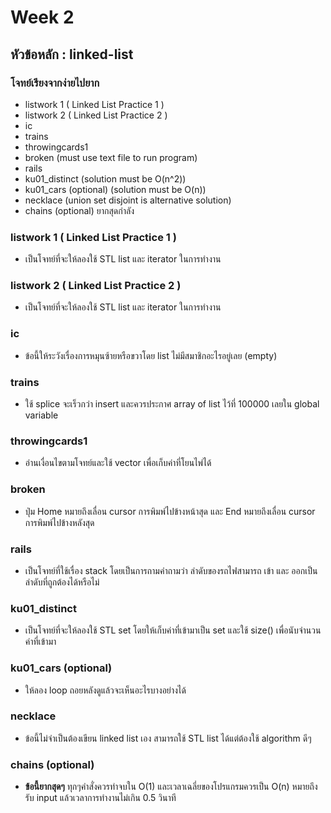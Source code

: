 # Week 2

## หัวข้อหลัก : linked-list

### โจทย์เรียงจากง่ายไปยาก
- listwork 1 ( Linked List Practice 1 )
- listwork 2 ( Linked List Practice 2 )
- ic
- trains
- throwingcards1
- broken (must use text file to run program)
- rails
- ku01_distinct (solution must be O(n^2))
- ku01_cars (optional) (solution must be O(n))
- necklace (union set disjoint is alternative solution)
- chains (optional) ยากสุดกำลัง

### listwork 1 ( Linked List Practice 1 )
- เป็นโจทย์ที่จะให้ลองใช้ STL list และ iterator ในการทำงาน

### listwork 2 ( Linked List Practice 2 )
- เป็นโจทย์ที่จะให้ลองใช้ STL list และ iterator ในการทำงาน

### ic
- ข้อนี้ให้ระวังเรื่องการหมุนซ้ายหรือขวาโดย list ไม่มีสมาชิกอะไรอยู่เลย (empty)

### trains
- ใช้ splice จะเร็วกว่า insert และควรประกาศ array of list ไว้ที่ 100000 เลยใน global variable

### throwingcards1
- อ่านเงื่อนไขตามโจทย์และใช้ vector เพื่อเก็บค่าที่โยนไพ่ได้

### broken
- ปุ่ม Home หมายถึงเลื่อน cursor การพิมพ์ไปข้างหน้าสุด และ End หมายถึงเลื่อน cursor การพิมพ์ไปข้างหลังสุด 

### rails
- เป็นโจทย์ที่ใช้เรื่อง stack โดยเป็นการถามคำถามว่า ลำดับของรถไฟสามารถ เข้า และ ออกเป็นลำดับที่ถูกต้องได้หรือไม่

### ku01_distinct
- เป็นโจทย์ที่จะให้ลองใช้ STL set โดยให้เก็บค่าที่เข้ามาเป็น set และใช้ size() เพื่อนับจำนวนค่าที่เข้ามา

### ku01_cars (optional)
- ให้ลอง loop ถอยหลังดูแล้วจะเห็นอะไรบางอย่างได้

### necklace
- ข้อนี้ไม่จำเป็นต้องเขียน linked list เอง สามารถใช้ STL list ได้แต่ต้องใช้ algorithm ดีๆ

### chains (optional)
- **ข้อนี้ยากสุดๆ** ทุกๆคำสั่งควรทำจบใน O(1) และเวลาเฉลี่ยของโปรแกรมควรเป็น O(n) หมายถึงรับ input แล้วเวลาการทำงานไม่เกิน 0.5 วินาที